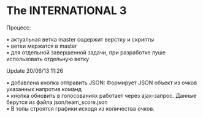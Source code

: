 <h1>The INTERNATIONAL 3</h1>

<p>Процесс:</p>
• актуальная ветка master содержит верстку и скрипты<br>
• ветки мержатся в master<br>
• для отдельной завершенной задачи, при разработке луше использовать отдельную ветку<br>

<p>Update 20/06/13 11:26</p>
• добавлена кнопка отправить JSON: Формирует JSON объект из очков указанных напротив команд<br>
• кнопка обновить в голосованиях работает через ajax-запрос. Данные берутся из файла json/team_score.json<br>
• В топы строятся графики исходя из количества очков.<br>
